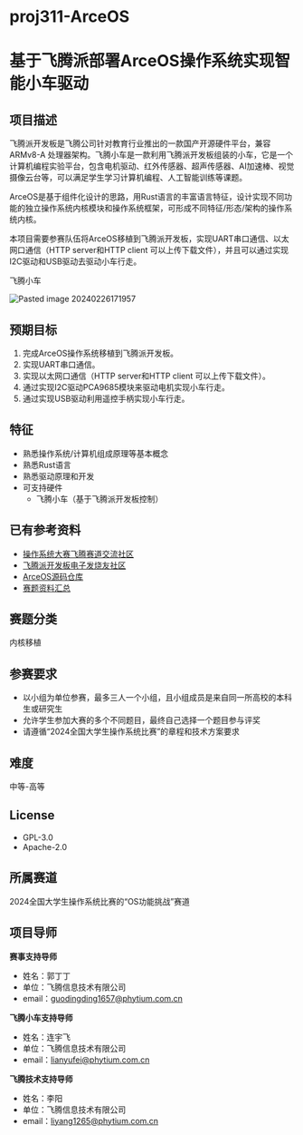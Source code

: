 # proj311-ArceOS
# 基于飞腾派部署ArceOS操作系统实现智能小车驱动

## 项目描述

飞腾派开发板是飞腾公司针对教育行业推出的一款国产开源硬件平台，兼容 ARMv8-A 处理器架构。飞腾小车是一款利用飞腾派开发板组装的小车，它是一个计算机编程实验平台，包含电机驱动、红外传感器、超声传感器、AI加速棒、视觉摄像云台等，可以满足学生学习计算机编程、人工智能训练等课题。

ArceOS是基于组件化设计的思路，用Rust语言的丰富语言特征，设计实现不同功能的独立操作系统内核模块和操作系统框架，可形成不同特征/形态/架构的操作系统内核。

本项目需要参赛队伍将ArceOS移植到飞腾派开发板，实现UART串口通信、以太网口通信（HTTP server和HTTP client 可以上传下载文件），并且可以通过实现I2C驱动和USB驱动去驱动小车行走。

飞腾小车

![Pasted image 20240226171957](https://github.com/oscomp/proj311-ArceOS/assets/160444530/507ac2e3-1624-4c42-b563-fc07824cbdc6)


## 预期目标

1. 完成ArceOS操作系统移植到飞腾派开发板。
2. 实现UART串口通信。
3. 实现以太网口通信（HTTP server和HTTP client 可以上传下载文件）。
4. 通过实现I2C驱动PCA9685模块来驱动电机实现小车行走。
5. 通过实现USB驱动利用遥控手柄实现小车行走。

## 特征

- 熟悉操作系统/计算机组成原理等基本概念
- 熟悉Rust语言
- 熟悉驱动原理和开发
- 可支持硬件
  - 飞腾小车（基于飞腾派开发板控制）

## 已有参考资料

- [操作系统大赛飞腾赛道交流社区](https://edu.phytium.com.cn/group/10)
- [飞腾派开发板电子发烧友社区](https://bbs.elecfans.com/group_1708)
- [ArceOS源码仓库](https://github.com/rcore-os/arceos)
- [赛题资料汇总](https://edu.phytium.com.cn/group/10/thread/21579)
## 赛题分类

内核移植

## 参赛要求

- 以小组为单位参赛，最多三人一个小组，且小组成员是来自同一所高校的本科生或研究生
- 允许学生参加大赛的多个不同题目，最终自己选择一个题目参与评奖
- 请遵循“2024全国大学生操作系统比赛”的章程和技术方案要求

## 难度

中等-高等

## License

- GPL-3.0
- Apache-2.0

## 所属赛道

2024全国大学生操作系统比赛的“OS功能挑战”赛道

## 项目导师

**赛事支持导师**
- 姓名：郭丁丁
- 单位：飞腾信息技术有限公司
- email：[guodingding1657@phytium.com.cn](mailto:guodingding1657@phytium.com.cn)

**飞腾小车支持导师**
- 姓名：连宇飞
- 单位：飞腾信息技术有限公司
- email：[lianyufei@phytium.com.cn](mailto:lianyufei@phytium.com.cn)

**飞腾技术支持导师**
- 姓名：李阳
- 单位：飞腾信息技术有限公司
- email：[liyang1265@phytium.com.cn](mailto:liyang1265@phytium.com.cn)
